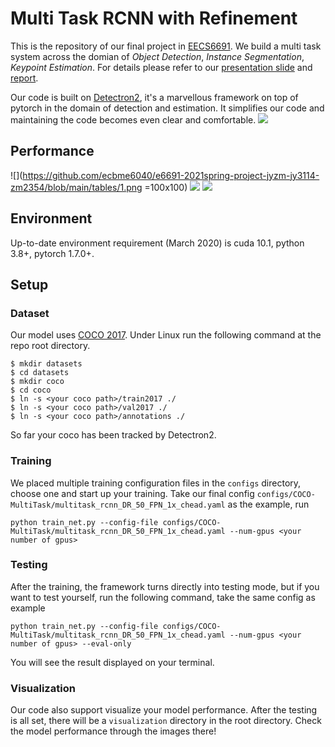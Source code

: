 # Multi Task RCNN with Refinement

This is the repository of our final project in [EECS6691](https://courseworks2.columbia.edu/courses/125313). We build a multi task system across the domian of *Object Detection*, *Instance Segmentation*, *Keypoint Estimation*. For details please refer to our [presentation slide](https://docs.google.com/presentation/d/1YKi3ZLzx7Ps7KIZYOzZmKffhNW6VDJ8Z2AzeOF6qeYc/edit#slide=id.gcd5ca95077_0_80) and [report](https://github.com/ecbme6040/e6691-2021spring-project-jyzm-jy3114-zm2354).

Our code is built on [Detectron2](https://github.com/facebookresearch/detectron2/tree/72059968a2b2337ab34c86ddcbfc2f22e6914ff3), it's a marvellous framework on top of pytorch in the domain of detection and estimation. It simplifies our code and maintaining the code becomes even clear and comfortable.
![](https://github.com/ecbme6040/e6691-2021spring-project-jyzm-jy3114-zm2354/blob/main/demo/1.png)
## Performance
![](https://github.com/ecbme6040/e6691-2021spring-project-jyzm-jy3114-zm2354/blob/main/tables/1.png =100x100)
![](https://github.com/ecbme6040/e6691-2021spring-project-jyzm-jy3114-zm2354/blob/main/tables/2.png)
![](https://github.com/ecbme6040/e6691-2021spring-project-jyzm-jy3114-zm2354/blob/main/tables/3.png)

## Environment
Up-to-date environment requirement (March 2020) is cuda 10.1, python 3.8+, pytorch 1.7.0+. 

## Setup
### Dataset 
Our model uses [COCO 2017](https://cocodataset.org/#home). Under Linux run the following command at the repo root directory.

```
$ mkdir datasets
$ cd datasets
$ mkdir coco
$ cd coco
$ ln -s <your coco path>/train2017 ./
$ ln -s <your coco path>/val2017 ./
$ ln -s <your coco path>/annotations ./
``` 
So far your coco has been tracked by Detectron2.

### Training
We placed multiple training configuration files in the `configs` directory, choose one and start up your training. Take our final config `configs/COCO-MultiTask/multitask_rcnn_DR_50_FPN_1x_chead.yaml` as the example, run
```
python train_net.py --config-file configs/COCO-MultiTask/multitask_rcnn_DR_50_FPN_1x_chead.yaml --num-gpus <your number of gpus>
```

### Testing
After the training, the framework turns directly into testing mode, but if you want to test yourself, run the following command, take the same config as example
```
python train_net.py --config-file configs/COCO-MultiTask/multitask_rcnn_DR_50_FPN_1x_chead.yaml --num-gpus <your number of gpus> --eval-only
```
You will see the result displayed on your terminal.

### Visualization
Our code also support visualize your model performance. After the testing is all set, there will be a `visualization` directory in the root directory. Check the model performance through the images there!

